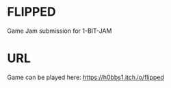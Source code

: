 # FLIPPED
Game Jam submission for 1-BIT-JAM

# URL
Game can be played here: https://h0bbs1.itch.io/flipped
